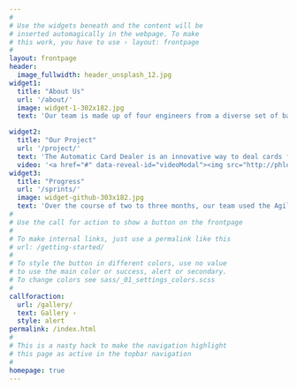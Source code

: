 ```yaml
---
#
# Use the widgets beneath and the content will be
# inserted automagically in the webpage. To make
# this work, you have to use › layout: frontpage
#
layout: frontpage
header:
  image_fullwidth: header_unsplash_12.jpg
widget1:
  title: "About Us"
  url: '/about/'
  image: widget-1-302x182.jpg
  text: 'Our team is made up of four engineers from a diverse set of backgrounds to develop a product that is the intersection between mechanical, electrical, and software engineering.'

widget2:
  title: "Our Project"
  url: '/project/'
  text: 'The Automatic Card Dealer is an innovative way to deal cards for card games without human error and maximum efficiency. Centered around human design and seamless integration into the environment, our product is intuitive to use.'
  video: '<a href="#" data-reveal-id="videoModal"><img src="http://phlow.github.io/feeling-responsive/images/start-video-feeling-responsive-302x182.jpg" width="302" height="182" alt=""/></a>'
widget3:
  title: "Progress"
  url: '/sprints/'
  image: widget-github-303x182.jpg
  text: 'Over the course of two to three months, our team used the Agile Scrum framework and went through three sprints total, with each sprint culminating into a design review. Read more about our sprint and progress throughout the sprints.'
#
# Use the call for action to show a button on the frontpage
#
# To make internal links, just use a permalink like this
# url: /getting-started/
#
# To style the button in different colors, use no value
# to use the main color or success, alert or secondary.
# To change colors see sass/_01_settings_colors.scss
#
callforaction:
  url: /gallery/
  text: Gallery ›
  style: alert
permalink: /index.html
#
# This is a nasty hack to make the navigation highlight
# this page as active in the topbar navigation
#
homepage: true
---
```

